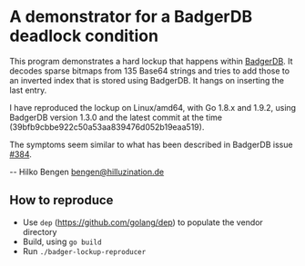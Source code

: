 # A demonstrator for a BadgerDB deadlock condition

This program demonstrates a hard lockup that happens within
[BadgerDB](https://github.com/dgraph-io/badger). It decodes sparse
bitmaps from 135 Base64 strings and tries to add those to an inverted
index that is stored using BadgerDB. It hangs on inserting the last
entry.

I have reproduced the lockup on Linux/amd64, with Go 1.8.x and 1.9.2,
using BadgerDB version 1.3.0 and the latest commit at the time
(39bfb9cbbe922c50a53aa839476d052b19eaa519).

The symptoms seem similar to what has been described in
BadgerDB issue [#384](https://github.com/dgraph-io/badger/issues/384).

 -- Hilko Bengen <bengen@hilluzination.de>

## How to reproduce

- Use `dep` (https://github.com/golang/dep) to populate the vendor
  directory
- Build, using `go build`
- Run `./badger-lockup-reproducer`
